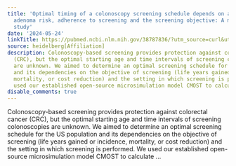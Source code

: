 ```yaml
---
title: 'Optimal timing of a colonoscopy screening schedule depends on adenoma detection,
  adenoma risk, adherence to screening and the screening objective: A microsimulation
  study'
date: '2024-05-24'
linkTitle: https://pubmed.ncbi.nlm.nih.gov/38787836/?utm_source=curl&utm_medium=rss&utm_campaign=pubmed-2&utm_content=1FakS-2QOkCT8HsMOQP1bCRQ4YzyumYOmxmF0moLsQ3dFB1E9V&fc=20220326224207&ff=20240524184553&v=2.18.0.post9+e462414
source: heidelberg[Affiliation]
description: Colonoscopy-based screening provides protection against colorectal cancer
  (CRC), but the optimal starting age and time intervals of screening colonoscopies
  are unknown. We aimed to determine an optimal screening schedule for the US population
  and its dependencies on the objective of screening (life years gained or incidence,
  mortality, or cost reduction) and the setting in which screening is performed. We
  used our established open-source microsimulation model CMOST to calculate ...
disable_comments: true
---
```

Colonoscopy-based screening provides protection against colorectal cancer (CRC), but the optimal starting age and time intervals of screening colonoscopies are unknown. We aimed to determine an optimal screening schedule for the US population and its dependencies on the objective of screening (life years gained or incidence, mortality, or cost reduction) and the setting in which screening is performed. We used our established open-source microsimulation model CMOST to calculate ...
